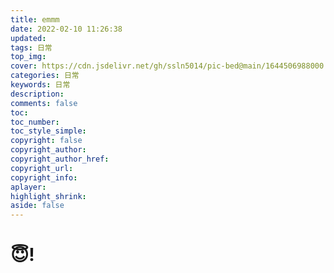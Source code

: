 ```yaml
---
title: emmm
date: 2022-02-10 11:26:38
updated:
tags: 日常
top_img:
cover: https://cdn.jsdelivr.net/gh/ssln5014/pic-bed@main/1644506988000.jpg
categories: 日常
keywords: 日常
description: 
comments: false
toc: 
toc_number:
toc_style_simple:
copyright: false
copyright_author:
copyright_author_href:
copyright_url:
copyright_info:
aplayer:
highlight_shrink:
aside: false
---
```

# 😇!
